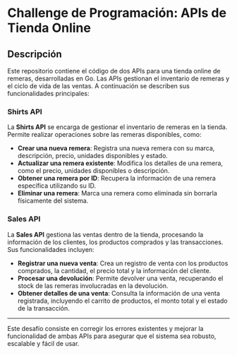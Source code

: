 # Challenge de Programación: APIs de Tienda Online

## Descripción

Este repositorio contiene el código de dos APIs para una tienda online de remeras, desarrolladas en Go. Las APIs gestionan el inventario de remeras y el ciclo de vida de las ventas. A continuación se describen sus funcionalidades principales:

### **Shirts API**

La **Shirts API** se encarga de gestionar el inventario de remeras en la tienda. Permite realizar operaciones sobre las remeras disponibles, como:

- **Crear una nueva remera**: Registra una nueva remera con su marca, descripción, precio, unidades disponibles y estado.
- **Actualizar una remera existente**: Modifica los detalles de una remera, como el precio, unidades disponibles o descripción.
- **Obtener una remera por ID**: Recupera la información de una remera específica utilizando su ID.
- **Eliminar una remera**: Marca una remera como eliminada sin borrarla físicamente del sistema.

### **Sales API**

La **Sales API** gestiona las ventas dentro de la tienda, procesando la información de los clientes, los productos comprados y las transacciones. Sus funcionalidades incluyen:

- **Registrar una nueva venta**: Crea un registro de venta con los productos comprados, la cantidad, el precio total y la información del cliente.
- **Procesar una devolución**: Permite devolver una venta, recuperando el stock de las remeras involucradas en la devolución.
- **Obtener detalles de una venta**: Consulta la información de una venta registrada, incluyendo el carrito de productos, el monto total y el estado de la transacción.

---

Este desafío consiste en corregir los errores existentes y mejorar la funcionalidad de ambas APIs para asegurar que el sistema sea robusto, escalable y fácil de usar.
